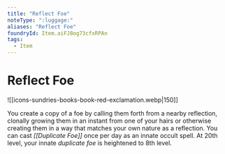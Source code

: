 ```yaml
---
title: "Reflect Foe"
noteType: ":luggage:"
aliases: "Reflect Foe"
foundryId: Item.aiFJ8og73cfxRPAn
tags:
  - Item
---
```


# Reflect Foe
![[icons-sundries-books-book-red-exclamation.webp|150]]

You create a copy of a foe by calling them forth from a nearby reflection, clonally growing them in an instant from one of your hairs or otherwise creating them in a way that matches your own nature as a reflection. You can cast _[[Duplicate Foe]]_ once per day as an innate occult spell. At 20th level, your innate _duplicate foe_ is heightened to 8th level.
